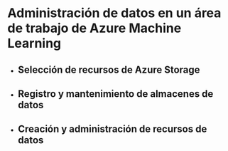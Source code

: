 # Administración de datos en un área de trabajo de Azure Machine Learning
- ## Selección de recursos de Azure Storage


- ## Registro y mantenimiento de almacenes de datos


- ## Creación y administración de recursos de datos

